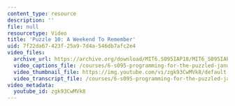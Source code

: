 ```yaml
---
content_type: resource
description: ''
file: null
resourcetype: Video
title: 'Puzzle 10: A Weekend To Remember'
uid: 7f22da67-423f-25a9-7d4a-546db7afc2e4
video_files:
  archive_url: https://archive.org/download/MIT6.S095IAP18/MIT6_S095IAP18_Puzzle_10_300k.mp4
  video_captions_file: /courses/6-s095-programming-for-the-puzzled-january-iap-2018/3ef7addb01115c829b24964bf96883b3_zgk93CwMVk8.vtt
  video_thumbnail_file: https://img.youtube.com/vi/zgk93CwMVk8/default.jpg
  video_transcript_file: /courses/6-s095-programming-for-the-puzzled-january-iap-2018/9a8203fba60408ef5667d80442c47f43_zgk93CwMVk8.pdf
video_metadata:
  youtube_id: zgk93CwMVk8
---
```

